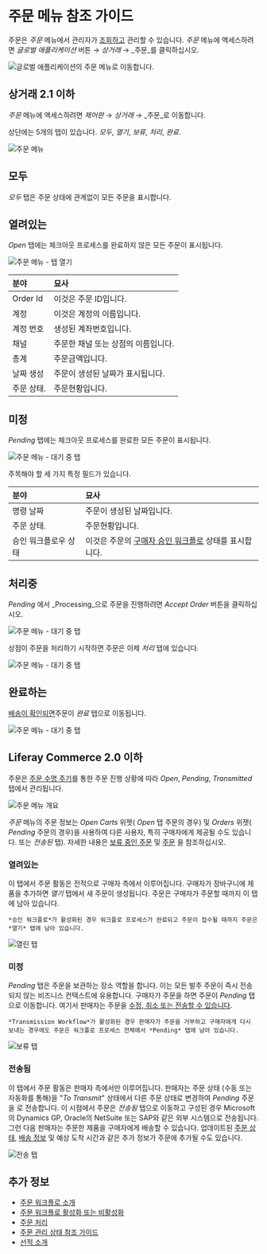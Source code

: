 # 주문 메뉴 참조 가이드

주문은 _주문_ 메뉴에서 관리자가 [조회하고](./processing-an-order.md) 관리할 수 있습니다. _주문_ 메뉴에 액세스하려면 _글로벌 애플리케이션_ 버튼 &rarr; _상거래_ &rarr; _주문_를 클릭하십시오.

![글로벌 애플리케이션의 주문 메뉴로 이동합니다.](./orders-menu-reference-guide/images/11.png)

## 상거래 2.1 이하

_주문_ 메뉴에 액세스하려면 _제어판_ &rarr; _상거래_ &rarr; _주문_로 이동합니다.

상단에는 5개의 탭이 있습니다. _모두_, _열기_, _보류_, _처리_, _완료_.

![주문 메뉴](./orders-menu-reference-guide/images/05.png)

## 모두

_모두_ 탭은 주문 상태에 관계없이 모든 주문을 표시합니다.

## 열려있는

_Open_ 탭에는 체크아웃 프로세스를 완료하지 않은 모든 주문이 표시됩니다.

![주문 메뉴 - 탭 열기](./orders-menu-reference-guide/images/07.png)

| 분야       | 묘사                   |
|:-------- |:-------------------- |
| Order Id | 이것은 주문 ID입니다.        |
| 계정       | 이것은 계정의 이름입니다.       |
| 계정 번호    | 생성된 계좌번호입니다.         |
| 채널       | 주문한 채널 또는 상점의 이름입니다. |
| 총계       | 주문금액입니다.             |
| 날짜 생성    | 주문이 생성된 날짜가 표시됩니다.   |
| 주문 상태.   | 주문현황입니다.             |

## 미정

_Pending_ 탭에는 체크아웃 프로세스를 완료한 모든 주문이 표시됩니다.

![주문 메뉴 - 대기 중 탭](./orders-menu-reference-guide/images/06.png)

주목해야 할 세 가지 특정 필드가 있습니다.

| 분야          | 묘사                                                                                            |
|:----------- |:--------------------------------------------------------------------------------------------- |
| 명령 날짜       | 주문이 생성된 날짜입니다.                                                                                |
| 주문 상태.      | 주문현황입니다.                                                                                      |
| 승인 워크플로우 상태 | 이것은 주문의 [구매자 승인 워크플로](../order-workflows/enabling-or-disabling-order-workflows.md) 상태를 표시합니다. |

## 처리중

_Pending_ 에서 _Processing_으로 주문을 진행하려면 _Accept Order_ 버튼을 클릭하십시오.

![주문 메뉴 - 대기 중 탭](./orders-menu-reference-guide/images/10.png)

상점이 주문을 처리하기 시작하면 주문은 이제 _처리_ 탭에 있습니다.

![주문 메뉴 - 대기 중 탭](./orders-menu-reference-guide/images/09.png)

## 완료하는

[배송이 확인되면](../shipments/introduction-to-shipments.md)주문이 _완료_ 탭으로 이동됩니다.

![주문 메뉴 - 대기 중 탭](./orders-menu-reference-guide/images/08.png)

## Liferay Commerce 2.0 이하

주문은 [주문 수명 주기](./order-life-cycle.md)를 통한 주문 진행 상황에 따라 _Open_, _Pending_, _Transmitted_ 탭에서 관리됩니다.

![주문 메뉴 개요](./orders-menu-reference-guide/images/01.png "주문 메뉴 개요")

*주문* 메뉴의 주문 정보는 *Open Carts* 위젯( *Open* 탭 주문의 경우) 및 *Orders* 위젯( *Pending* 주문의 경우)을 사용하여 다른 사용자, 특히 구매자에게 제공될 수도 있습니다. 또는 *전송된* 탭). 자세한 내용은 [보류 중인 주문](../../creating-store-content/commerce-storefront-pages/pending-orders.md) 및 [주문](../../creating-store-content/commerce-storefront-pages/placed-orders.md) 을 참조하십시오.

### 열려있는

이 탭에서 주문 활동은 전적으로 구매자 측에서 이루어집니다. 구매자가 장바구니에 제품을 추가하면 _열기_ 탭에서 새 주문이 생성됩니다. 주문은 구매자가 주문할 때까지 이 탭에 남아 있습니다.

```{note}
*승인 워크플로*가 활성화된 경우 워크플로 프로세스가 완료되고 주문이 접수될 때까지 주문은 *열기* 탭에 남아 있습니다.
```

![열린 탭](./orders-menu-reference-guide/images/02.png "열린 탭")

### 미정

_Pending_ 탭은 주문을 보관하는 장소 역할을 합니다. 이는 모든 발주 주문이 즉시 전송되지 않는 비즈니스 컨텍스트에 유용합니다. 구매자가 주문을 하면 주문이 _Pending_ 탭으로 이동합니다. 여기서 판매자는 주문을 [수정, 취소 또는 전송할 수 있습니다](./processing-an-order.md#commerce-20-and-below).

```{note}
*Transmission Workflow*가 활성화된 경우 판매자가 주문을 거부하고 구매자에게 다시 보내는 경우에도 주문은 워크플로 프로세스 전체에서 *Pending* 탭에 남아 있습니다.
```

![보류 탭](./orders-menu-reference-guide/images/03.png "보류 탭")

### 전송됨

이 탭에서 주문 활동은 판매자 측에서만 이루어집니다. 판매자는 주문 상태</a> (수동 또는 자동화를 통해)을 "_To Transmit_" 상태에서 다른 주문 상태로 변경하여 _Pending_ 주문을
로 전송합니다. 이 시점에서 주문은 _전송됨_ 탭으로 이동하고 구성된 경우 Microsoft의 Dynamics GP, Oracle의 NetSuite 또는 SAP와 같은 외부 시스템으로 전송됩니다. 그런 다음 판매자는 주문한 제품을 구매자에게 배송할 수 있습니다. 업데이트된 [주문 상태](./order-management-statuses-reference-guide.md), [배송 정보](../shipments/introduction-to-shipments.md) 및 예상 도착 시간과 같은 추가 정보가 주문에 추가될 수도 있습니다.</p> 

![전송 탭](./orders-menu-reference-guide/images/04.png "전송 탭")



## 추가 정보

* [주문 워크플로 소개](../order-workflows/introduction-to-order-workflows.md)
* [주문 워크플로 활성화 또는 비활성화](../order-workflows/enabling-or-disabling-order-workflows.md)
* [주문 처리](./processing-an-order.md)
* [주문 관리 상태 참조 가이드](./order-management-statuses-reference-guide.md)
* [선적 소개](../shipments/introduction-to-shipments.md)
